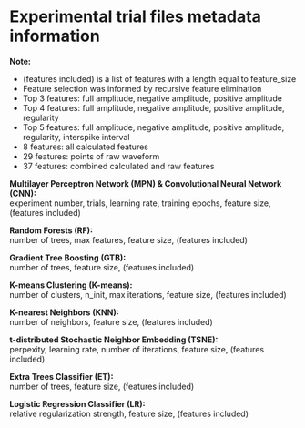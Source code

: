 # **Experimental trial files metadata information**

**Note:**
- (features included) is a list of features with a length equal to feature_size
- Feature selection was informed by recursive feature elimination
-   Top 3 features: full amplitude, negative amplitude, positive amplitude
-   Top 4 features: full amplitude, negative amplitude, positive amplitude, regularity
-   Top 5 features: full amplitude, negative amplitude, positive amplitude, regularity, interspike interval
-   8 features: all calculated features
-   29 features: points of raw waveform
-   37 features: combined calculated and raw features

**Multilayer Perceptron Network (MPN) & Convolutional Neural Network (CNN):**    
experiment number, trials, learning rate, training epochs, feature size, (features included)

**Random Forests (RF):**    
number of trees, max features, feature size, (features included)

**Gradient Tree Boosting (GTB):**     
number of trees, feature size, (features included)

**K-means Clustering (K-means):**     
number of clusters, n_init, max iterations, feature size, (features included)

**K-nearest Neighbors (KNN):**    
number of neighbors, feature size, (features included)

**t-distributed Stochastic Neighbor Embedding (TSNE):**    
perpexity, learning rate, number of iterations, feature size, (features included)

**Extra Trees Classifier (ET):**    
number of trees, feature size, (features included)

**Logistic Regression Classifier (LR):**    
relative regularization strength, feature size, (features included)
